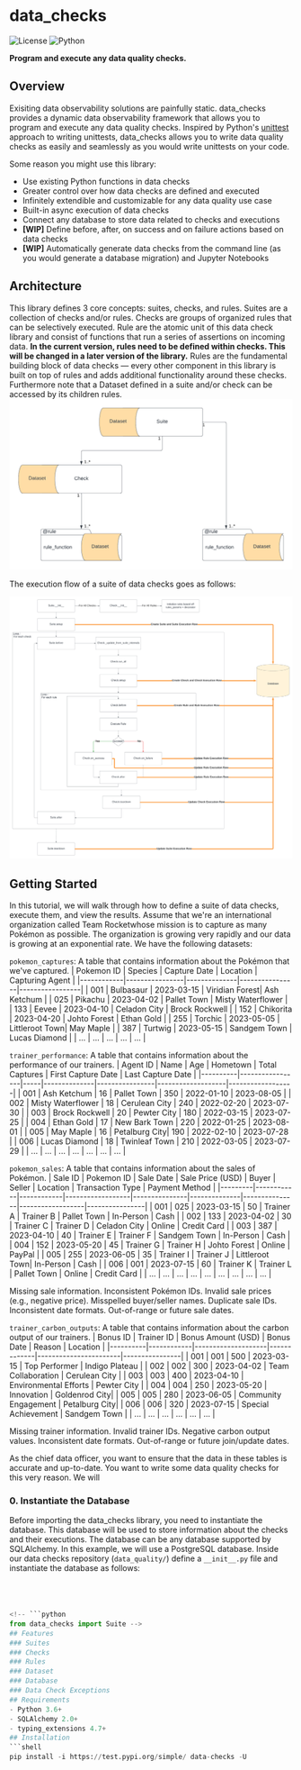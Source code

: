# data_checks 
![License](https://img.shields.io/badge/license-MIT-blue.svg) ![Python](https://img.shields.io/badge/python-3.6-blue.svg) 

**Program and execute any data quality checks.**

## Overview
Exisiting data observability solutions are painfully static. data_checks provides a dynamic data observability framework that allows you to program and execute any data quality checks. Inspired by Python's [unittest](https://docs.python.org/3/library/unittest.html) approach to writing unittests, data_checks allows you to write data quality checks as easily and seamlessly as you would write unittests on your code.

Some reason you might use this library:
- Use existing Python functions in data checks
- Greater control over how data checks are defined and executed
- Infinitely extendible and customizable for any data quality use case
- Built-in async execution of data checks
- Connect any database to store data related to checks and executions
- **[WIP]** Define before, after, on success and on failure actions based on data checks
- **[WIP]** Automatically generate data checks from the command line (as you would generate a database migration) and Jupyter Notebooks

## Architecture
This library defines 3 core concepts: suites, checks, and rules. Suites are a collection of checks and/or rules. Checks are groups of organized rules that can be selectively executed. Rule are the atomic unit of this data check library and consist of functions that run a series of assertions on incoming data. **In the current version, rules need to be defined within checks. This will be changed in a later version of the library.** Rules are the fundamental building block of data checks — every other component in this library is built on top of rules and adds additional functionality around these checks. Furthermore note that a Dataset defined in a suite and/or check can be accessed by its children rules.
![Data Checks Overview](./docs/img/high_level.png)

The execution flow of a suite of data checks goes as follows:

![Execution Order](./docs/img/execution_order.png)

## Getting Started
In this tutorial, we will walk through how to define a suite of data checks, execute them, and view the results. Assume that we're an international organization called Team Rocketwhose mission is to capture as many Pokémon as possible. The organization is growing very rapidly and our data is growing at an exponential rate. We have the following datasets:

`pokemon_captures`: A table that contains information about the Pokémon that we've captured.
| Pokemon ID | Species        | Capture Date | Location       | Capturing Agent |
|------------|----------------|--------------|----------------|-----------------|
| 001        | Bulbasaur     | 2023-03-15   | Viridian Forest| Ash Ketchum    |
| 025        | Pikachu       | 2023-04-02   | Pallet Town    | Misty Waterflower |
| 133        | Eevee         | 2023-04-10   | Celadon City   | Brock Rockwell |
| 152        | Chikorita     | 2023-04-20   | Johto Forest   | Ethan Gold     |
| 255        | Torchic       | 2023-05-05   | Littleroot Town| May Maple      |
| 387        | Turtwig       | 2023-05-15   | Sandgem Town   | Lucas Diamond  |
| ...        | ...           | ...          | ...            | ...             |

`trainer_performance`: A table that contains information about the performance of our trainers.
| Agent ID | Name            | Age | Hometown     | Total Captures | First Capture Date | Last Capture Date |
|----------|-----------------|-----|--------------|----------------|-------------------|------------------|
| 001      | Ash Ketchum    | 16  | Pallet Town  | 350            | 2022-01-10        | 2023-08-05       |
| 002      | Misty Waterflower | 18 | Cerulean City | 240           | 2022-02-20        | 2023-07-30       |
| 003      | Brock Rockwell  | 20  | Pewter City  | 180            | 2022-03-15        | 2023-07-25       |
| 004      | Ethan Gold     | 17  | New Bark Town | 220           | 2022-01-25        | 2023-08-01       |
| 005      | May Maple      | 16  | Petalburg City| 190           | 2022-02-10        | 2023-07-28       |
| 006      | Lucas Diamond  | 18  | Twinleaf Town | 210           | 2022-03-05        | 2023-07-29       |
| ...      | ...             | ... | ...          | ...            | ...               | ...              |

<!-- Missing bonus information.
Invalid bonus IDs or trainer IDs.
Negative bonus amounts.
Inconsistent date formats.
Unrecognized bonus reasons. -->

`pokemon_sales`: A table that contains information about the sales of Pokémon.
| Sale ID | Pokemon ID | Sale Date  | Sale Price (USD) | Buyer         | Seller       | Location      | Transaction Type | Payment Method |
|---------|------------|------------|------------------|---------------|--------------|---------------|------------------|----------------|
| 001     | 025        | 2023-03-15 | 50               | Trainer A     | Trainer B    | Pallet Town   | In-Person       | Cash           |
| 002     | 133        | 2023-04-02 | 30               | Trainer C     | Trainer D    | Celadon City | Online           | Credit Card    |
| 003     | 387        | 2023-04-10 | 40               | Trainer E     | Trainer F    | Sandgem Town  | In-Person       | Cash           |
| 004     | 152        | 2023-05-20 | 45               | Trainer G     | Trainer H    | Johto Forest  | Online           | PayPal         |
| 005     | 255        | 2023-06-05 | 35               | Trainer I     | Trainer J    | Littleroot Town| In-Person      | Cash           |
| 006     | 001        | 2023-07-15 | 60               | Trainer K     | Trainer L    | Pallet Town   | Online           | Credit Card    |
| ...     | ...        | ...        | ...              | ...           | ...          | ...           | ...              | ...            |

Missing sale information.
Inconsistent Pokémon IDs.
Invalid sale prices (e.g., negative price).
Misspelled buyer/seller names.
Duplicate sale IDs.
Inconsistent date formats.
Out-of-range or future sale dates.

`trainer_carbon_outputs`: A table that contains information about the carbon output of our trainers.
| Bonus ID | Trainer ID | Bonus Amount (USD) | Bonus Date  | Reason                | Location       |
|----------|------------|--------------------|-------------|-----------------------|----------------|
| 001      | 001        | 500                | 2023-03-15  | Top Performer         | Indigo Plateau |
| 002      | 002        | 300                | 2023-04-02  | Team Collaboration    | Cerulean City |
| 003      | 003        | 400                | 2023-04-10  | Environmental Efforts | Pewter City   |
| 004      | 004        | 250                | 2023-05-20  | Innovation            | Goldenrod City|
| 005      | 005        | 280                | 2023-06-05  | Community Engagement  | Petalburg City|
| 006      | 006        | 320                | 2023-07-15  | Special Achievement   | Sandgem Town  |
| ...      | ...        | ...                | ...         | ...                   | ...            |

Missing trainer information.
Invalid trainer IDs.
Negative carbon output values.
Inconsistent date formats.
Out-of-range or future join/update dates.


As the chief data officer, you want to ensure that the data in these tables is accurate and up-to-date. You want to write some data quality checks for this very reason. We will 

### 0. Instantiate the Database
Before importing the data_checks library, you need to instantiate the database. This database will be used to store information about the checks and their executions. The database can be any database supported by SQLAlchemy. In this example, we will use a PostgreSQL database. Inside our data checks repository (`data_quality/`) define a `__init__.py` file and instantiate the database as follows:

```python



<!-- ```python
from data_checks import Suite -->
## Features
### Suites
### Checks
### Rules
### Dataset
### Database
### Data Check Exceptions
## Requirements
- Python 3.6+
- SQLAlchemy 2.0+
- typing_extensions 4.7+
## Installation
```shell 
pip install -i https://test.pypi.org/simple/ data-checks -U
```